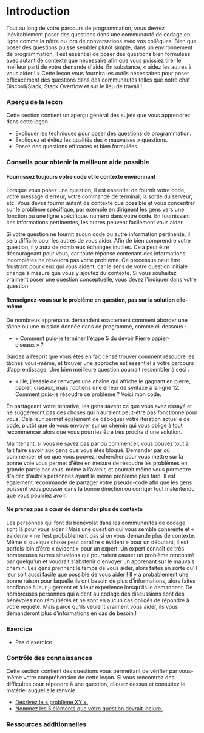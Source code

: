 # Introduction

Tout au long de votre parcours de programmation, vous devrez inévitablement poser des questions dans une communauté de codage en ligne comme la nôtre ou lors de conversations avec vos collègues. Bien que poser des questions puisse sembler plutôt simple, dans un environnement de programmation, il est essentiel de poser des questions bien formulées avec autant de contexte que nécessaire afin que vous puissiez tirer le meilleur parti de votre demande d'aide. En substance, « aidez les autres à vous aider ! » Cette leçon vous fournira les outils nécessaires pour poser efficacement des questions dans des communautés telles que notre chat Discord/Slack, Stack Overflow et sur le lieu de travail !

### Aperçu de la leçon

Cette section contient un aperçu général des sujets que vous apprendrez dans cette leçon.

- Expliquer les techniques pour poser des questions de programmation.
- Expliquez et évitez les qualités des « mauvaises » questions.
- Posez des questions efficaces et bien formulées.

### Conseils pour obtenir la meilleure aide possible

#### Fournissez toujours votre code et le contexte environnant

Lorsque vous posez une question, il est essentiel de fournir votre code, votre message d'erreur, votre commande de terminal, la sortie du serveur, etc. Vous devez fournir autant de contexte que possible et vous concentrer sur le problème spécifique, par exemple en dirigeant les gens vers une fonction ou une ligne spécifique. numéro dans votre code. En fournissant ces informations pertinentes, les autres peuvent facilement vous aider.

Si votre question ne fournit aucun code ou autre information pertinente, il sera difficile pour les autres de vous aider. Afin de bien comprendre votre question, il y aura de nombreux échanges inutiles. Cela peut être décourageant pour vous, car toute réponse contenant des informations incomplètes ne résoudra pas votre problème. Ce processus peut être frustrant pour ceux qui vous aident, car le sens de votre question initiale change à mesure que vous y ajoutez du contexte. Si vous souhaitez vraiment poser une question conceptuelle, vous devez l'indiquer dans votre question.

#### Renseignez-vous sur le problème en question, pas sur la solution elle-même

De nombreux apprenants demandent exactement comment aborder une tâche ou une mission donnée dans ce programme, comme ci-dessous :

- « Comment puis-je terminer l'étape 5 du devoir Pierre papier-ciseaux » ?

Gardez à l’esprit que vous êtes en fait censé trouver comment résoudre les tâches vous-même, et trouver une approche est essentiel à votre parcours d’apprentissage. Une bien meilleure question pourrait ressembler à ceci :

- « Hé, j'essaie de renvoyer une chaîne qui affiche le gagnant en pierre, papier, ciseaux, mais j'obtiens une erreur de syntaxe à la ligne 12. Comment puis-je résoudre ce problème ? Voici mon code.

En partageant votre tentative, les gens savent ce que vous avez essayé et ne suggéreront pas des choses qui n’auraient peut-être pas fonctionné pour vous. Cela leur permet également de déboguer votre itération actuelle de code, plutôt que de vous envoyer sur un chemin qui vous oblige à tout recommencer alors que vous pourriez être très proche d'une solution.

Maintenant, si vous ne savez pas par où commencer, vous pouvez tout à fait faire savoir aux gens que vous êtes bloqué. Demander par où commencer et ce que vous pouvez rechercher pour vous mettre sur la bonne voie vous permet d'être en mesure de résoudre les problèmes en grande partie par vous-même à l'avenir, et pourrait même vous permettre d'aider d'autres personnes ayant le même problème plus tard. Il est également recommandé de partager votre pseudo-code afin que les gens puissent vous pousser dans la bonne direction ou corriger tout malentendu que vous pourriez avoir.

#### Ne prenez pas à cœur de demander plus de contexte

Les personnes qui font du bénévolat dans les communautés de codage sont là pour vous aider ! Mais une question qui vous semble cohérente et « évidente » ne l’est probablement pas si on vous demande plus de contexte. Même si quelque chose peut paraître « évident » pour un débutant, il est parfois loin d’être « évident » pour un expert. Un expert connaît de très nombreuses autres situations qui pourraient causer un problème rencontré par quelqu'un et voudrait s'abstenir d'envoyer un apprenant sur le mauvais chemin. Les gens prennent le temps de vous aider, alors faites en sorte qu'il leur soit aussi facile que possible de vous aider ! Il y a probablement une bonne raison pour laquelle ils ont besoin de plus d’informations, alors faites confiance à leur jugement et à leur expérience lorsqu’ils le demandent. De nombreuses personnes qui aident au codage des discussions sont des bénévoles non rémunérés et ne sont en aucun cas obligés de répondre à votre requête. Mais parce qu’ils veulent vraiment vous aider, ils vous demanderont plus d’informations en cas de besoin !

### Exercice

- Pas d'exercice 

### Contrôle des connaissances

Cette section contient des questions vous permettant de vérifier par vous-même votre compréhension de cette leçon. Si vous rencontrez des difficultés pour répondre à une question, cliquez dessus et consultez le matériel auquel elle renvoie.

- [Décrivez le « problème XY ».](https://xyproblem.info/)
- [Nommez les 5 éléments que votre question devrait inclure.](https://www.theodinproject.com/guides/community/how_to_ask)

### Ressources additionnelles


